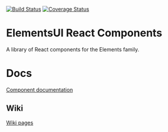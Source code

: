 [![Build Status](https://travis-ci.org/EVRYAS/elementsui-react.svg?branch=master)](https://travis-ci.org/ELEMENTSECM/elementsui-react)
[![Coverage Status](https://coveralls.io/repos/github/EVRYAS/elementsui-react/badge.svg?branch=master)](https://coveralls.io/github/ELEMENTSECM/elementsui-react?branch=master)

# ElementsUI React Components

A library of React components for the Elements family.

# Docs

[Component documentation](https://elementsecm.github.io/elementsui-react/)

## Wiki

[Wiki pages](https://github.com/ELEMENTSECM/elementsui-react/wiki)
